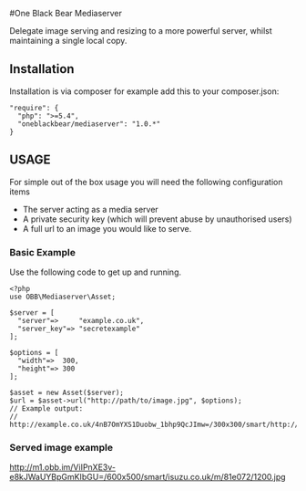#One Black Bear Mediaserver

Delegate image serving and resizing to a more powerful server, whilst maintaining a single local copy.

## Installation

Installation is via composer for example add this to your composer.json:

    "require": {
      "php": ">=5.4",
      "oneblackbear/mediaserver": "1.0.*"
    }
    


## USAGE

For simple out of the box usage you will need the following configuration items

* The server acting as a media server
* A private security key (which will prevent abuse by unauthorised users)
* A full url to an image you would like to serve.


### Basic Example

Use the following code to get up and running.

    <?php
    use OBB\Mediaserver\Asset;
    
    $server = [
      "server"=>     "example.co.uk",
      "server_key"=> "secretexample"
    ];
    
    $options = [
      "width"=>  300,
      "height"=> 300
    ];
    
    $asset = new Asset($server);
    $url = $asset->url("http://path/to/image.jpg", $options);
    // Example output:
    // http://example.co.uk/4nB7OmYXS1Duobw_1bhp9QcJImw=/300x300/smart/http://path/to/image.jpg

### Served image example

http://m1.obb.im/ViIPnXE3v-e8kJWaUYBpGmKIbGU=/600x500/smart/isuzu.co.uk/m/81e072/1200.jpg
    

